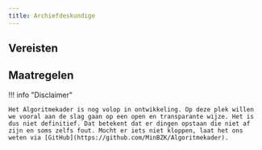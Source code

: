 ```yaml
---
title: Archiefdeskundige
---
```


## Vereisten

<!-- list_vereisten rollen/archiefdeskundige no-rol -->

## Maatregelen

<!-- list_maatregelen rollen/archiefdeskundige no-rol -->

!!! info "Disclaimer"

    Het Algoritmekader is nog volop in ontwikkeling. Op deze plek willen we vooral aan de slag gaan op een open en transparante wijze. Het is dus niet definitief. Dat betekent dat er dingen opstaan die niet af zijn en soms zelfs fout. Mocht er iets niet kloppen, laat het ons weten via [GitHub](https://github.com/MinBZK/Algoritmekader).